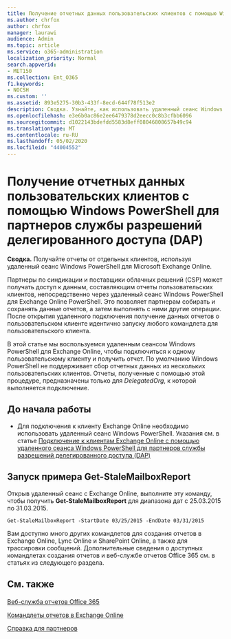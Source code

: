 ```yaml
---
title: Получение отчетных данных пользовательских клиентов с помощью Windows PowerShell для партнеров службы разрешений делегированного доступа (DAP)
ms.author: chrfox
author: chrfox
manager: laurawi
audience: Admin
ms.topic: article
ms.service: o365-administration
localization_priority: Normal
search.appverid:
- MET150
ms.collection: Ent_O365
f1.keywords:
- NOCSH
ms.custom: ''
ms.assetid: 893e5275-30b3-433f-8ecd-644f78f513e2
description: Сводка. Узнайте, как использовать удаленный сеанс Windows PowerShell для Microsoft Exchange Online, чтобы получать отчеты от отдельных пользовательских клиентов.
ms.openlocfilehash: e3e6b0ac86e2ee6479378d2eecc0c8b3cfbb6096
ms.sourcegitcommit: d1022143bdefdd5583d8eff08046808657b49c94
ms.translationtype: MT
ms.contentlocale: ru-RU
ms.lasthandoff: 05/02/2020
ms.locfileid: "44004552"
---
```

# <a name="retrieve-customer-tenant-reporting-data-with-windows-powershell-for-delegated-access-permissions-dap-partners"></a>Получение отчетных данных пользовательских клиентов с помощью Windows PowerShell для партнеров службы разрешений делегированного доступа (DAP)

 **Сводка.** Получайте отчеты от отдельных клиентов, используя удаленный сеанс Windows PowerShell для Microsoft Exchange Online.
  
Партнеры по синдикации и поставщики облачных решений (CSP) может получать доступ к данным, составляющим отчеты пользовательских клиентов, непосредственно через удаленный сеанс Windows PowerShell для Exchange Online PowerShell. Это позволяет партнерам собирать и сохранять данные отчетов, а затем выполнять с ними другие операции. После открытия удаленного подключения получение данных отчетов о пользовательском клиенте идентично запуску любого командлета для пользовательского клиента.
  
В этой статье мы воспользуемся удаленным сеансом Windows PowerShell для Exchange Online, чтобы подключиться к одному пользовательскому клиенту и получить отчет. По умолчанию Windows PowerShell не поддерживает сбор отчетных данных из нескольких пользовательских клиентов. Отчеты, полученные с помощью этой процедуре, предназначены только для  _DelegatedOrg_, к которой выполняется подключение.
  
 
## <a name="before-you-begin"></a>До начала работы

- Для подключения к клиенту Exchange Online необходимо использовать удаленный сеанс Windows PowerShell. Указания см. в статье [Подключение к клиентам Exchange Online с помощью удаленного сеанса Windows PowerShell для партнеров службы разрешений делегированного доступа (DAP)](connect-to-exchange-online-tenants-with-remote-windows-powershell-for-delegated.md)
    
## <a name="run-the-get-stalemailboxreport-sample"></a>Запуск примера Get-StaleMailboxReport

Открыв удаленный сеанс с Exchange Online, выполните эту команду, чтобы получить **Get-StaleMailboxReport** для диапазона дат с 25.03.2015 по 31.03.2015.
  
```
Get-StaleMailboxReport -StartDate 03/25/2015 -EndDate 03/31/2015
```

Вам доступно много других командлетов для создания отчетов в Exchange Online, Lync Online и SharePoint Online, а также для трассировки сообщений. Дополнительные сведения о доступных командлетах создания отчетов и веб-службе отчетов Office 365 см. в статьях из следующего раздела.
  
## <a name="see-also"></a>См. также

#### 

[Веб-служба отчетов Office 365](https://go.microsoft.com/fwlink/p/?LinkId=532777)
  
[Командлеты отчетов в Exchange Online](https://go.microsoft.com/fwlink/p/?LinkId=526430)
  
[Справка для партнеров](https://go.microsoft.com/fwlink/p/?LinkID=533477)

